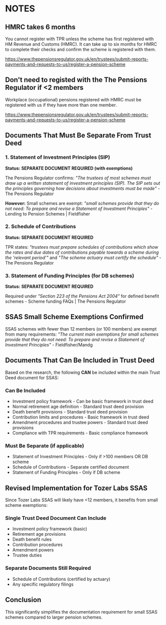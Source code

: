 # NOTES

## HMRC takes 6 months

You cannot register with TPR unless the scheme has first registered with HM Revenue and Customs (HMRC). It can take up to six months for HMRC to complete their checks and confirm the scheme is registered with them.

https://www.thepensionsregulator.gov.uk/en/trustees/submit-reports-payments-and-requests-to-us/register-a-pension-scheme

## Don't need to registed with the The Pensions Regulator if <2 members

 Workplace (occupational) pensions registered with HMRC must be registered with us if they have more than one member. 

https://www.thepensionsregulator.gov.uk/en/trustees/submit-reports-payments-and-requests-to-us/register-a-pension-scheme


## Documents That Must Be Separate From Trust Deed

### 1. Statement of Investment Principles (SIP)

**Status: SEPARATE DOCUMENT REQUIRED (with exemptions)**

The Pensions Regulator confirms: *"The trustees of most schemes must draw up a written statement of investment principles (SIP). The SIP sets out the principles governing how decisions about investments must be made"* - The Pensions Regulator

**However:** Small schemes are exempt: *"small schemes provide that they do not need: To prepare and revise a Statement of Investment Principles"* - Lending to Pension Schemes | Fieldfisher

### 2. Schedule of Contributions

**Status: SEPARATE DOCUMENT REQUIRED**

TPR states: *"trustees must prepare schedules of contributions which show the rates and due dates of contributions payable towards a scheme during the 'relevant period'"* and *"The scheme actuary must certify the schedule"* - The Pensions Regulator

### 3. Statement of Funding Principles (for DB schemes)

**Status: SEPARATE DOCUMENT REQUIRED**

Required under *"Section 223 of the Pensions Act 2004"* for defined benefit schemes - Scheme funding FAQs | The Pensions Regulator

## SSAS Small Scheme Exemptions Confirmed

SSAS schemes with fewer than 12 members (or 100 members) are exempt from many requirements: *"The current main exemptions for small schemes provide that they do not need: To prepare and revise a Statement of Investment Principles"* - Fieldfisher/Mandg

## Documents That Can Be Included in Trust Deed

Based on the research, the following **CAN** be included within the main Trust Deed document for SSAS:

### Can Be Included

- Investment policy framework - Can be basic framework in trust deed
- Normal retirement age definition - Standard trust deed provision
- Death benefit provisions - Standard trust deed provision
- Contribution limits and procedures - Basic framework in trust deed
- Amendment procedures and trustee powers - Standard trust deed provisions
- Compliance with TPR requirements - Basic compliance framework

### Must Be Separate (if applicable)

- Statement of Investment Principles - Only if >100 members OR DB scheme
- Schedule of Contributions - Separate certified document
- Statement of Funding Principles - Only if DB scheme

## Revised Implementation for Tozer Labs SSAS

Since Tozer Labs SSAS will likely have <12 members, it benefits from small scheme exemptions:

### Single Trust Deed Document Can Include

- Investment policy framework (basic)
- Retirement age provisions
- Death benefit rules
- Contribution procedures
- Amendment powers
- Trustee duties

### Separate Documents Still Required

- Schedule of Contributions (certified by actuary)
- Any specific regulatory filings

## Conclusion

This significantly simplifies the documentation requirement for small SSAS schemes compared to larger pension schemes.